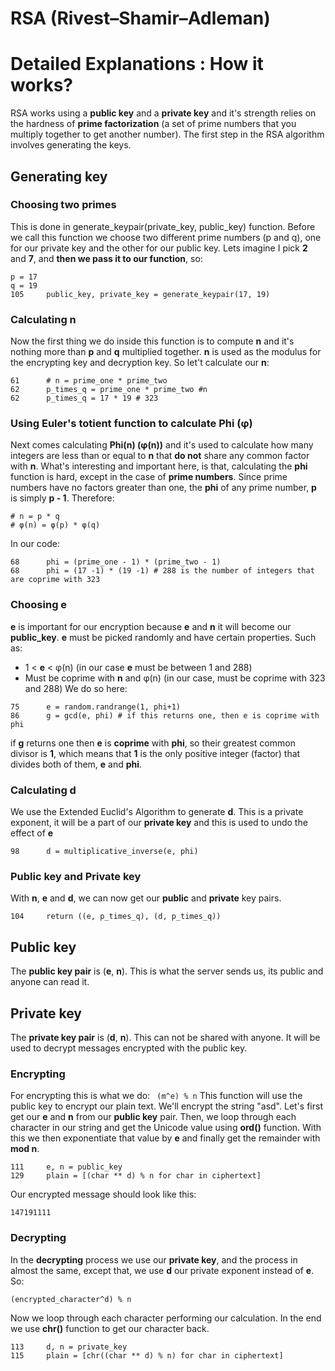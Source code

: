 # RSA (Rivest–Shamir–Adleman)

# Detailed Explanations : How it works?
RSA works using a **public key** and a **private key** and it's strength relies on the hardness of **prime factorization** (a set of prime numbers that you multiply together to get another number). The first step in the RSA algorithm involves generating the keys.
## Generating key
### Choosing two primes
This is done in generate_keypair(private_key, public_key) function.
Before we call this function we choose two different prime numbers (p and q), one for our private key and the other for our public key. Lets imagine I pick **2** and **7**, and **then we pass it to our function**, so:
```
p = 17
q = 19
105     public_key, private_key = generate_keypair(17, 19)
```
### Calculating **n**
Now the first thing we do inside this function is to compute **n** and it's nothing more than **p** and **q** multiplied together. **n** is used as the modulus for the encrypting key and decryption key. So let't calculate our **n**:
```
61      # n = prime_one * prime_two
62      p_times_q = prime_one * prime_two #n
62      p_times_q = 17 * 19 # 323
```
### Using Euler's totient function to calculate **Phi** (φ)
Next comes calculating **Phi(n) (φ(n))** and it's used to calculate how many integers are less than or equal to **n** that **do not** share any common factor with **n**. What's interesting and important here, is that, calculating the **phi** function is hard, except in the case of **prime numbers**. Since prime numbers have no factors greater than one, the **phi** of any prime number, **p** is simply **p - 1**. Therefore:
```
# n = p * q
# φ(n) = φ(p) * φ(q)
```
In our code:
```
68      phi = (prime_one - 1) * (prime_two - 1)
68      phi = (17 -1) * (19 -1) # 288 is the number of integers that are coprime with 323
```
### Choosing **e**
**e** is important for our encryption because **e** and **n** it will become our **public_key**. **e** must be picked randomly and have certain properties. Such as:
- 1 < **e** < φ(n) (in our case **e** must be between 1 and 288)
- Must be coprime with **n** and φ(n) (in our case, must be coprime with 323 and 288)
We do so here:
```
75      e = random.randrange(1, phi+1)
86      g = gcd(e, phi) # if this returns one, then e is coprime with phi
```
if **g** returns one then **e** is **coprime** with **phi**, so their greatest common divisor is **1**, which means that **1** is the only positive integer (factor) that divides both of them, **e** and **phi**.

### Calculating **d**
We use the Extended Euclid's Algorithm to generate **d**. This is a private exponent, it will be a part of our **private key** and this is used to undo the effect of **e**
```
98      d = multiplicative_inverse(e, phi)
```
### Public key and Private key
With **n**, **e** and **d**, we can now get our **public** and **private** key pairs.

```
104     return ((e, p_times_q), (d, p_times_q))
```
## Public key
The **public key pair** is (**e**, **n**). This is what the server sends us, its public and anyone can read it.
## Private key
The **private key pair** is (**d**, **n**). This can not be shared with anyone. It will be used to decrypt messages encrypted with the public key.


### Encrypting
For encrypting this is what we do:
``` (m^e) % n```
This function will use the public key to encrypt our plain text. We'll encrypt the string "asd".
Let's first get our **e** and **n** from our **public key** pair. Then, we loop through each character in our string and get the Unicode value using **ord()** function. With this we then exponentiate that value by **e** and finally get the remainder with **mod n**.
```
111     e, n = public_key
129     plain = [(char ** d) % n for char in ciphertext]
```
Our encrypted message should look like this:
```
147191111
```

### Decrypting
In the **decrypting** process we use our **private key**, and the process in almost the same, except that, we use **d** our private exponent instead of **e**. So:
```
(encrypted_character^d) % n
```
Now we loop through each character performing our calculation. In the end we use **chr()** function to get our character back.
```
113     d, n = private_key
115     plain = [chr((char ** d) % n) for char in ciphertext]
```
